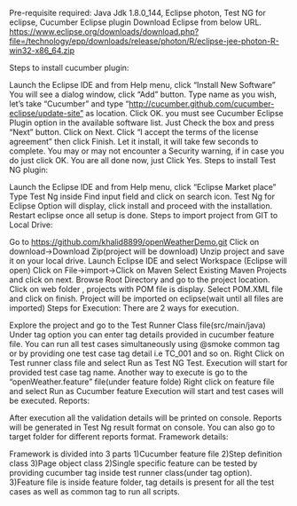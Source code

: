 Pre-requisite required: Java Jdk 1.8.0_144, Eclipse photon, Test NG for eclipse, Cucumber Eclipse plugin Download Eclipse from below URL. https://www.eclipse.org/downloads/download.php?file=/technology/epp/downloads/release/photon/R/eclipse-jee-photon-R-win32-x86_64.zip 

Steps to install cucumber plugin:

Launch the Eclipse IDE and from Help menu, click “Install New Software”
You will see a dialog window, click “Add” button.
Type name as you wish, let’s take “Cucumber” and type “http://cucumber.github.com/cucumber-eclipse/update-site” as location. Click OK.
you must see Cucumber Eclipse Plugin option in the available software list. Just Check the box and press “Next” button.
Click on Next.
Click “I accept the terms of the license agreement” then click Finish.
Let it install, it will take few seconds to complete.
You may or may not encounter a Security warning, if in case you do just click OK.
You are all done now, just Click Yes.
Steps to install Test NG plugin:

Launch the Eclipse IDE and from Help menu, click “Eclipse Market place”
Type Test Ng inside Find input field and click on search icon.
Test Ng for Eclipse Option will display, click install and proceed with the installation.
Restart eclipse once all setup is done.
Steps to import project from GIT to Local Drive:

Go to https://github.com/khalid8899/openWeatherDemo.git
Click on download->Download Zip(project will be download)
Unzip project and save it on your local drive.
Launch Eclipse IDE and select Workspace (Eclipse will open)
Click on File->import->Click on Maven
Select Existing Maven Projects and click on next.
Browse Root Directory and go to the project location.
Click on web folder , projects with POM file is display.
Select POM.XML file and click on finish.
Project will be imported on eclipse(wait until all files are imported)
Steps for Execution: There are 2 ways for execution.

Explore the project and go to the Test Runner Class file(src/main/java)
Under tag option you can enter tag details provided in cucumber feature file.
You can run all test cases simultaneously using @smoke common tag or by providing one test case tag detail i.e TC_001 and so on.
Right Click on Test runner class file and select Run as Test NG Test.
Execution will start for provided test case tag name.
Another way to execute is go to the “openWeather.feature” file(under feature folde)
Right click on feature file and select Run as Cucumber feature
Execution will start and test cases will be executed.
Reports:

After execution all the validation details will be printed on console.
Reports will be generated in Test Ng result format on console.
You can also go to target folder for different reports format.
Framework details:

Framework is divided into 3 parts 1)Cucumber feature file 2)Step definition class 3)Page object class 2)Single specific feature can be tested by providing cucumber tag inside test runner class(under tag option). 3)Feature file is inside feature folder, tag details is present for all the test cases as well as common tag to run all scripts.
